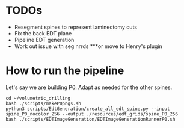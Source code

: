 # TODOs
- Resegment spines to represent laminectomy cuts
- Fix the back EDT plane
- Pipeline EDT generation
- Work out issue with seg nrrds ***or move to Henry's plugin

# How to run the pipeline
Let's say we are building P0. Adapt as needed for the other spines.
```
cd ~/volumetric_drilling
bash ./scripts/makeP0pngs.sh
python3 scripts/EdtGeneration/create_all_edt_spine.py --input spine_P0_nocolor_256 --output ./resources/edt_grids/spine_P0_256
bash ./scripts/EDTImageGeneration/EDTImageGenerationRunnerP0.sh
```
